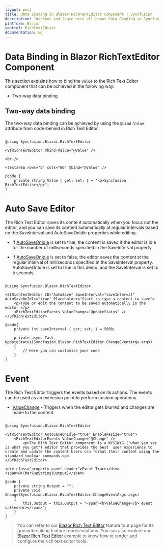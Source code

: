 ```yaml
---
layout: post
title: Data Binding in Blazor RichTextEditor Component | Syncfusion
description: Checkout and learn here all about Data Binding in Syncfusion Blazor RichTextEditor component and more.
platform: Blazor
control: RichTextEditor
documentation: ug
---
```


# Data Binding in Blazor RichTextEditor Component

This section explains how to bind the `Value` to the Rich Text Editor component that can be achieved in the following way:

* Two-way data binding

## Two-way data binding

The two-way data binding can be achieved by using the `@bind-Value` attribute from code-behind in Rich Text Editor.


```cshtml

@using Syncfusion.Blazor.RichTextEditor

<SfRichTextEditor @bind-Value="@Value" />

<br />

<textarea rows="5" cols="60" @bind="@Value" />

@code {
    private string Value { get; set; } = "<p>Syncfusion RichTextEditor</p>";
}

```

# Auto Save Editor 

The Rich Text Editor saves its content automatically when you focus out the editor, and you can save its content automatically at regular intervals based on the SaveInterval and AutoSaveOnIdle properties while editing.

* If [AutoSaveOnIdle](https://help.syncfusion.com/cr/blazor/Syncfusion.Blazor.RichTextEditor.SfRichTextEditor.html#Syncfusion_Blazor_RichTextEditor_SfRichTextEditor_AutoSaveOnIdle) is set to true, the content is saved if the editor is idle for the number of milliseconds specified in the SaveInterval property.

* If [AutoSaveOnIdle](https://help.syncfusion.com/cr/blazor/Syncfusion.Blazor.RichTextEditor.SfRichTextEditor.html#Syncfusion_Blazor_RichTextEditor_SfRichTextEditor_AutoSaveOnIdle) is set to false, the editor saves the content at the regular interval of milliseconds specified in the SaveInterval property.
AutoSaveOnIdle is set to true in this demo, and the SaveInterval is set to 5 seconds.

```cshtml

@using Syncfusion.Blazor.RichTextEditor

<SfRichTextEditor ID="AutoSave" SaveInterval="saveInterval" AutoSaveOnIdle="true" Placeholder="Start to type a content to save">
    <p>Type or edit the content to be saved automatically in the editor </p>
    <RichTextEditorEvents ValueChange="UpdateStatus" />
</SfRichTextEditor>

@code{
    private int saveInterval { get; set; } = 5000;

    private async Task UpdateStatus(Syncfusion.Blazor.RichTextEditor.ChangeEventArgs args)
    {
        // Here you can customize your code
    }
}

```

# Event

The Rich Text Editor triggers the events based on its actions. The events can be used as an extension point to perform custom operations.

* [ValueChange](https://help.syncfusion.com/cr/blazor/Syncfusion.Blazor.RichTextEditor.RichTextEditorEvents.html#Syncfusion_Blazor_RichTextEditor_RichTextEditorEvents_ValueChange) - Triggers when the editor gets blurred and changes are made to the content.

```cshtml

@using Syncfusion.Blazor.RichTextEditor

<SfRichTextEditor AutoSaveOnIdle="true" EnableResize="true">
    <RichTextEditorEvents ValueChange="@Change" />
        <p>The Rich Text Editor component is a WYSIWYG ("what you see is what you get") editor that provides the best  user experience to create and update the content.Users can format their content using the standard toolbar commands.<p>
</SfRichTextEditor>

<div class="property-panel-header">Event Trace</div>
<span>@((MarkupString)Output)</span>

@code {
    private string Output = "";
    private void Change(Syncfusion.Blazor.RichTextEditor.ChangeEventArgs args)
    {
        this.Output = this.Output + "<span><b>ValueChange</b> event called<hr></span>";
    }
}

```

> You can refer to our [Blazor Rich Text Editor](https://www.syncfusion.com/blazor-components/blazor-wysiwyg-rich-text-editor) feature tour page for its groundbreaking feature representations. You can also explore our [Blazor Rich Text Editor](https://blazor.syncfusion.com/demos/rich-text-editor/overview?theme=bootstrap4) example to know how to render and configure the rich text editor tools.